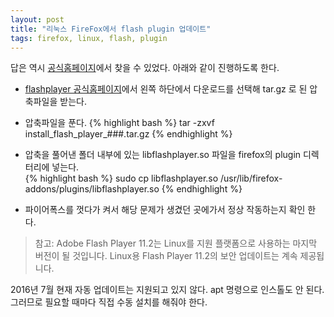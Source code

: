 ```yaml
---
layout: post
title: "리눅스 FireFox에서 flash plugin 업데이트"
tags: firefox, linux, flash, plugin
---
```


답은 역시 [공식홈페이지](https://support.mozilla.org/ko/kb/install-flash-plugin-view-videos-animations-games)에서 찾을 수 있었다. 아래와 같이 진행하도록 한다.

* [flashplayer 공식홈페이지](https://get.adobe.com/kr/flashplayer/)에서 왼쪽 하단에서 다운로드를 선택해  tar.gz 로 된 압축파일을 받는다.

* 압축파일을 푼다.
{% highlight bash %}
tar -zxvf install_flash_player_###.tar.gz
{% endhighlight %}

* 압축을 풀어낸 폴더 내부에 있는 libflashplayer.so 파일을 firefox의 plugin 디렉터리에 넣는다.  
{% highlight bash %}
sudo cp libflashplayer.so /usr/lib/firefox-addons/plugins/libflashplayer.so
{% endhighlight %}

* 파이어폭스를 껏다가 켜서 해당 문제가 생겼던 곳에가서 정상 작동하는지 확인 한다.


> 참고: Adobe Flash Player 11.2는 Linux를 지원 플랫폼으로 사용하는 마지막 버전이 될 것입니다. Linux용 Flash Player 11.2의 보안 업데이트는 계속 제공됩니다.

2016년 7월 현재 자동 업데이트는 지원되고 있지 않다. apt 명령으로 인스톨도 안 된다.
그러므로 필요할 때마다 직접 수동 설치를 해줘야 한다.
